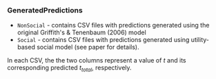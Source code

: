 ### GeneratedPredictions

- `NonSocial` - contains CSV files with predictions generated using the original Griffith's & Tenenbaum (2006) model
- `Social` - contains CSV files with predictions generated using utility-based social model (see paper for details).

In each CSV, the the two columns represent a value of *t* and its corresponding predicted *t<sub>total</sub>*, respectively.
